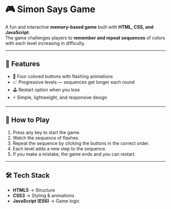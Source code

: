 # 🎮 Simon Says Game

A fun and interactive **memory-based game** built with **HTML, CSS, and JavaScript**.  
The game challenges players to **remember and repeat sequences** of colors with each level increasing in difficulty.  

---

## 🚀 Features
- 🎨 Four colored buttons with flashing animations  
- 📈 Progressive levels — sequences get longer each round  
- 🕹️ Restart option when you lose  
- ⚡ Simple, lightweight, and responsive design  

---

## 📖 How to Play
1. Press any key to start the game.  
2. Watch the sequence of flashes.  
3. Repeat the sequence by clicking the buttons in the correct order.  
4. Each level adds a new step to the sequence.  
5. If you make a mistake, the game ends and you can restart.  

---

## 🛠️ Tech Stack
- **HTML5** → Structure  
- **CSS3** → Styling & animations  
- **JavaScript (ES6)** → Game logic

